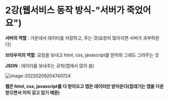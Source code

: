 # 2강(웹서비스 동작 방식-"서버가 죽었어요")

**서버의 역할** : 가운데서 데이터를 저장하고, 주는 것(요청이 많아지면 서버가 과부하된다)

**브라우저의 역할**: 요청을 보내고 html, css, javascript를 받아와 그래도 그려주는 것

**JSON** : 데이터를 보내주는 규칙(앱에서 많이 씀)

![image-20220209204740724](C:/Users/Administrator/AppData/Roaming/Typora/typora-user-images/image-20220209204740724.png)





**웹은 html, css, javascript를 다 받아오고 앱은 데이터만 받아온다(껍데기는 앱을 다운받으면서 이미 갖고 있기 때문)**

